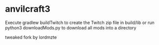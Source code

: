 # anvilcraft3
Execute gradlew buildTwitch to create the Twitch zip file in build/lib
or run python3 downloadMods.py to download all mods into a directory

tweaked fork by lordmzte

